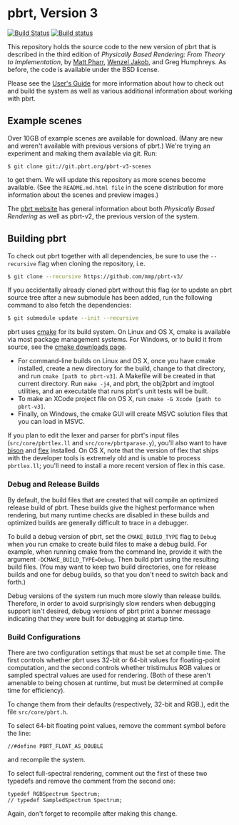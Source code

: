 pbrt, Version 3
===============

[![Build Status](https://travis-ci.org/mmp/pbrt-v3.svg?branch=master)](https://travis-ci.org/mmp/pbrt-v3)
[![Build status](https://ci.appveyor.com/api/projects/status/mlm9g91ejxlcn67s/branch/master?svg=true)](https://ci.appveyor.com/project/mmp/pbrt-v3/branch/master)

This repository holds the source code to the new version of pbrt that is
described in the third edition of *Physically Based Rendering: From
Theory to Implementation*, by [Matt Pharr](http://pharr.org/matt), [Wenzel
Jakob](http://www.mitsuba-renderer.org/~wenzel/), and Greg Humphreys.  As
before, the code is available under the BSD license.

Please see the [User's Guide](http://pbrt.org/users-guide.html) for more
information about how to check out and build the system as well as various
additional information about working with pbrt.

Example scenes
--------------

Over 10GB of example scenes are available for download. (Many are new and
weren't available with previous versions of pbrt.) We're trying an
experiment and making them available via git. Run:
```
$ git clone git://git.pbrt.org/pbrt-v3-scenes
```
to get them. We will update this repository as more scenes become
available. (See the `README.md.html file` in the scene distribution for
more information about the scenes and preview images.)

The [pbrt website](http://pbrt.org) has general information about
both *Physically Based Rendering* as well as pbrt-v2, the previous version
of the system.

Building pbrt
-------------

To check out pbrt together with all dependencies, be sure to use the
`--recursive` flag when cloning the repository, i.e.
```bash
$ git clone --recursive https://github.com/mmp/pbrt-v3/
```
If you accidentally already cloned pbrt without this flag (or to update an
pbrt source tree after a new submodule has been added, run the following
command to also fetch the dependencies:
```bash
$ git submodule update --init --recursive
```
pbrt uses [cmake](http://www.cmake.org/) for its build system.  On Linux
and OS X, cmake is available via most package management systems.  For
Windows, or to build it from source, see the [cmake downloads
page](http://www.cmake.org/download/).

* For command-line builds on Linux and OS X, once you have cmake installed,
  create a new directory for the build, change to that directory, and run
  `cmake [path to pbrt-v3]`. A Makefile will be created in that
  current directory.  Run `make -j4`, and pbrt, the obj2pbrt and imgtool
  utilities, and an executable that runs pbrt's unit tests will be built.
* To make an XCode project file on OS X, run `cmake -G Xcode [path to pbrt-v3]`.
* Finally, on Windows, the cmake GUI will create MSVC solution files that
  you can load in MSVC.

If you plan to edit the lexer and parser for pbrt's input files
(`src/core/pbrtlex.ll` and `src/core/pbrtparase.y`), you'll also want to
have [bison](https://www.gnu.org/software/bison/) and
[flex](http://flex.sourceforge.net/) installed. On OS X, note that the
version of flex that ships with the developer tools is extremely old and is
unable to process `pbrtlex.ll`; you'll need to install a more recent
version of flex in this case.

### Debug and Release Builds ###

By default, the build files that are created that will compile an optimized
release build of pbrt. These builds give the highest performance when
rendering, but many runtime checks are disabled in these builds and
optimized builds are generally difficult to trace in a debugger.

To build a debug version of pbrt, set the `CMAKE_BUILD_TYPE` flag to
`Debug` when you run cmake to create build files to make a debug build. For
example, when running cmake from the command lne, provide it with the
argument `-DCMAKE_BUILD_TYPE=Debug`. Then build pbrt using the resulting
build files. (You may want to keep two build directories, one for release
builds and one for debug builds, so that you don't need to switch back and
forth.)

Debug versions of the system run much more slowly than release
builds. Therefore, in order to avoid surprisingly slow renders when
debugging support isn't desired, debug versions of pbrt print a banner
message indicating that they were built for debugging at startup time.

### Build Configurations ###

There are two configuration settings that must be set at compile time. The
first controls whether pbrt uses 32-bit or 64-bit values for floating-point
computation, and the second controls whether tristimulus RGB values or
sampled spectral values are used for rendering.  (Both of these aren't
amenable to being chosen at runtime, but must be determined at compile time
for efficiency).

To change them from their defaults (respectively, 32-bit
and RGB.), edit the file `src/core/pbrt.h`.

To select 64-bit floating point values, remove the comment symbol before
the line:
```
//#define PBRT_FLOAT_AS_DOUBLE
```
and recompile the system.

To select full-spectral rendering, comment out the first of these two
typedefs and remove the comment from the second one:
```
typedef RGBSpectrum Spectrum;
// typedef SampledSpectrum Spectrum;
```
Again, don't forget to recompile after making this change.

